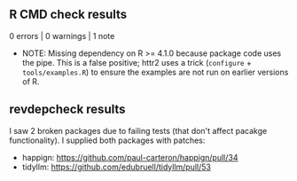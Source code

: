 ## R CMD check results

0 errors | 0 warnings | 1 note

* NOTE: Missing dependency on R >= 4.1.0 because package code uses the pipe.
  This is a false positive; httr2 uses a trick (`configure` +
  `tools/examples.R`) to ensure the examples are not run on earlier versions of
  R.

## revdepcheck results

I saw 2 broken packages due to failing tests (that don't affect pacakge functionality). I supplied both packages with patches:

* happign: https://github.com/paul-carteron/happign/pull/34
* tidyllm: https://github.com/edubruell/tidyllm/pull/53
